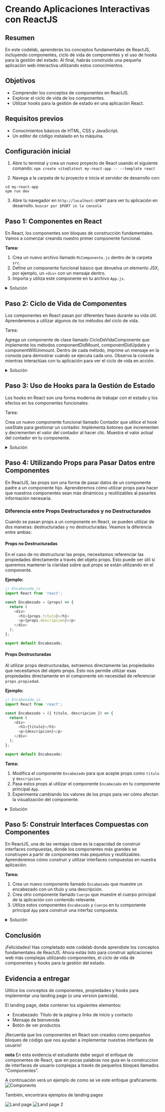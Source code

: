 # Creando Aplicaciones Interactivas con ReactJS

## Resumen
En este codelab, aprenderás los conceptos fundamentales de ReactJS, incluyendo componentes, ciclo de vida de componentes y el uso de hooks para la gestión del estado. Al final, habrás construido una pequeña aplicación web interactiva utilizando estos conocimientos.

## Objetivos
- Comprender los conceptos de componentes en ReactJS.
- Explorar el ciclo de vida de los componentes.
- Utilizar hooks para la gestión de estado en una aplicación React.

## Requisitos previos
- Conocimientos básicos de HTML, CSS y JavaScript.
- Un editor de código instalado en tu máquina.

## Configuración inicial

1. Abre tu terminal y crea un nuevo proyecto de React usando el siguiente comando:
```npm create vite@latest my-react-app -- --template react```


2. Navega a la carpeta de tu proyecto e inicia el servidor de desarrollo con:

```
cd my-react-app
npm run dev
```

3. Abre tu navegador en `http://localhost:$PORT` para ver tu aplicación en desarrollo. ```buscar por $PORT in la consola ```

## Paso 1: Componentes en React
En React, los componentes son bloques de construcción fundamentales. Vamos a comenzar creando nuestro primer componente funcional.

**Tarea:**
1. Crea un nuevo archivo llamado `MiComponente.js` dentro de la carpeta `src`.
2. Define un componente funcional básico que devuelva un elemento JSX, por ejemplo, un `<div>` con un mensaje dentro.
3. Importa y utiliza este componente en tu archivo `App.js`.

<details>
<summary>Solución</summary>

```javascript
// MiComponente.js
import React from 'react';

const MiComponente = () => {
 return <div>Hola, soy un componente React.</div>;
};

export default MiComponente;

// App.js
import React from 'react';
import MiComponente from './MiComponente';

function App() {
  return (
    <div className="App">
      <h1>Mi Aplicación React</h1>
      <MiComponente />
    </div>
  );
}

export default App;
```
</details>

## Paso 2: Ciclo de Vida de Componentes
Los componentes en React pasan por diferentes fases durante su vida útil. Aprenderemos a utilizar algunos de los métodos del ciclo de vida.

Tarea:

Agrega un componente de clase llamado CicloDeVidaComponente que implemente los métodos componentDidMount, componentDidUpdate y componentWillUnmount. Dentro de cada método, imprime un mensaje en la consola para demostrar cuándo se ejecuta cada uno. Observa la consola mientras interactúas con tu aplicación para ver el ciclo de vida en acción.
<details>
<summary>Solución</summary>

```javascript
// CicloDeVidaComponente.js
import React, { Component } from 'react';

class CicloDeVidaComponente extends Component {
  componentDidMount() {
    console.log('El componente se ha montado.');
  }

  componentDidUpdate() {
    console.log('El componente se ha actualizado.');
  }

  componentWillUnmount() {
    console.log('El componente se va a desmontar.');
  }

  render() {
    return <div>Componente con ciclo de vida.</div>;
  }
}

export default CicloDeVidaComponente;

// App.js
import React from 'react';
import CicloDeVidaComponente from './CicloDeVidaComponente';

function App() {
  return (
    <div className="App">
      <h1>Mi Aplicación React</h1>
      <CicloDeVidaComponente />
    </div>
  );
}

export default App;

```
</details>


## Paso 3: Uso de Hooks para la Gestión de Estado
Los hooks en React son una forma moderna de trabajar con el estado y los efectos en los componentes funcionales.

Tarea:

Crea un nuevo componente funcional llamado Contador que utilice el hook useState para gestionar un contador.
Implementa botones que incrementen y decrementen el valor del contador al hacer clic.
Muestra el valor actual del contador en tu componente.

<details>
<summary>Solución</summary>

```javascript
// Contador.js
import React, { useState } from 'react';

const Contador = () => {
  const [contador, setContador] = useState(0);

  return (
    <div>
      <h2>Contador: {contador}</h2>
      <button onClick={() => setContador(contador + 1)}>Incrementar</button>
      <button onClick={() => setContador(contador - 1)}>Decrementar</button>
    </div>
  );
};

export default Contador;

// App.js
import React from 'react';
import Contador from './Contador';

function App() {
  return (
    <div className="App">
      <h1>Mi Aplicación React</h1>
      <Contador />
    </div>
  );
}

export default App;

```
</details>

## Paso 4: Utilizando Props para Pasar Datos entre Componentes
En ReactJS, las props son una forma de pasar datos de un componente padre a un componente hijo. Aprenderemos cómo utilizar props para hacer que nuestros componentes sean más dinámicos y reutilizables al pasarles información necesaria.

### Diferencia entre Props Destructurados y no Destructurados
Cuando se pasan props a un componente en React, se pueden utilizar de dos maneras: destructuradas y no destructuradas. Veamos la diferencia entre ambas:



#### Props no Destructuradas
En el caso de no destructurar las props, necesitamos referenciar las propiedades directamente a través del objeto props. Esto puede ser útil si queremos mantener la claridad sobre qué props se están utilizando en el componente.

**Ejemplo:**
```javascript
// Encabezado.js
import React from 'react';

const Encabezado = (props) => {
  return (
    <div>
      <h1>{props.titulo}</h1>
      <p>{props.descripcion}</p>
    </div>
  );
};

export default Encabezado;
```

#### Props Destructuradas
Al utilizar props destructuradas, extraemos directamente las propiedades que necesitamos del objeto props. Esto nos permite utilizar esas propiedades directamente en el componente sin necesidad de referenciar `props.propiedad`.

**Ejemplo:**
```javascript
// Encabezado.js
import React from 'react';

const Encabezado = ({ titulo, descripcion }) => {
  return (
    <div>
      <h1>{titulo}</h1>
      <p>{descripcion}</p>
    </div>
  );
};

export default Encabezado;
```

**Tarea:**
1. Modifica el componente `Encabezado` para que acepte props como `titulo` y `descripcion`.
2. Pasa estos props al utilizar el componente `Encabezado` en tu componente principal `App`.
3. Experimenta cambiando los valores de los props para ver cómo afectan la visualización del componente.

<details>
  <summary>Solución</summary>
  
```javascript
// Encabezado.js
import React from 'react';

const Encabezado = ({ titulo, descripcion }) => {
    return (
        <div>
            <h1>{titulo}</h1>
            <p>{descripcion}</p>
        </div>
    );
};

export default Encabezado;

// App.js
import React from 'react';
import Encabezado from './Encabezado';
import Cuerpo from './Cuerpo';

function App() {
    return (
        <div className="App">
            <Encabezado titulo="Mi Aplicación React" descripcion="Una aplicación increíble construida con ReactJS." />
            <Cuerpo />
        </div>
    );
}

export default App;
```
</details>

## Paso 5: Construir Interfaces Compuestas con Componentes
En ReactJS, una de las ventajas clave es la capacidad de construir interfaces compuestas, donde los componentes más grandes se construyen a partir de componentes más pequeños y reutilizables. Aprenderemos cómo construir y utilizar interfaces compuestas en nuestra aplicación.

**Tarea:**
1. Crea un nuevo componente llamado `Encabezado` que muestre un encabezado con un título y una descripción.
2. Crea otro componente llamado `Cuerpo` que muestre el cuerpo principal de la aplicación con contenido relevante.
3. Utiliza estos componentes `Encabezado` y `Cuerpo` en tu componente principal `App` para construir una interfaz compuesta.


<details>
<summary>Solución</summary>

```javascript
// Encabezado.js
import React from 'react';

const Encabezado = ({ titulo, descripcion }) => {
    return (
        <div>
            <h1>{titulo}</h1>
            <p>{descripcion}</p>
        </div>
    );
};

export default Encabezado;

// Cuerpo.js
import React from 'react';

const Cuerpo = () => {
  return (
    <div>
      <p>Contenido principal de la aplicación.</p>
    </div>
  );
};

export default Cuerpo;


// App.js
import React from 'react';
import Encabezado from './Encabezado';
import Cuerpo from './Cuerpo';

function App() {
  return (
    <div className="App">
      <Encabezado titulo="Mi Aplicación React" descripcion="Una aplicación increíble construida con ReactJS." />
      <Cuerpo />
    </div>
  );
}

export default App;

```
</details>

## Conclusión
¡Felicidades! Has completado este codelab donde aprendiste los conceptos fundamentales de ReactJS. Ahora estás listo para construir aplicaciones web más complejas utilizando componentes, el ciclo de vida de componentes y hooks para la gestión del estado.


## Evidencia a entregar
Utilice los conceptos de componentes, propiedades y hooks para implementar una landing page (o una version parecida).

El landing page, debe contener los siguientes elementos:

- Encabezado: Titulo de la página y links de inicio y contacto
- Mensaje de bienvenida
- Botón de ver productos

¡Recuerda que los componentes en React son creados como pequeños bloques de código que nos ayudan a implementar nuestras interfaces de usuario!

**nota**
En esta evidencia el estudiante debe seguir el enfoque de componentes de React, que en pocas palabras nos guia en la construccion de interfaces de usuario complejas a través de pequeños bloques llamados "Componentes". 

A continuación verá un ejemplo de como se ve este enfoque graficamente.
![Components](https://reactiveprogramming.io/_next/image?url=%2Ffigures%2Freact%2Fweb-components.png&w=1920&q=75)

También, encontrara ejemplos de landing pages

![Land page](LandPage.png)
![Land page 2](https://themesbrand.com/zooki-react/assets/images/demo/index-2.jpg)
